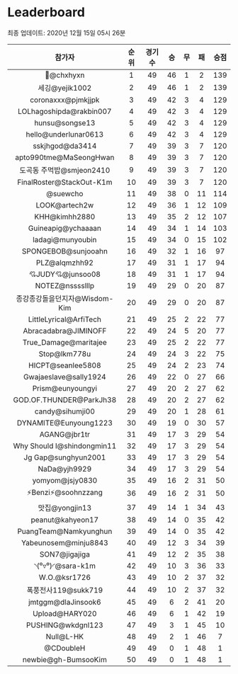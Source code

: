 # Leaderboard
최종 업데이트: 2020년 12월 15일 05시 26분




| 참가자 | 순위 | 경기수 | 승 | 무 | 패 | 승점 |
|:---:|:---:|:---:|:---:|:---:|:---:|:---:|
| 👑@chxhyxn | 1 | 49 | 46 | 1 | 2 | 139 |
| 세깅@yejik1002 | 2 | 49 | 46 | 1 | 2 | 139 |
| coronaxxx@pjmkjjpk | 3 | 49 | 42 | 3 | 4 | 129 |
| LOLhagoshipda@rakbin007 | 4 | 49 | 42 | 3 | 4 | 129 |
| hunsu@songse13 | 5 | 49 | 42 | 3 | 4 | 129 |
| hello@underlunar0613 | 6 | 49 | 42 | 3 | 4 | 129 |
| sskjhgod@da3414 | 7 | 49 | 39 | 3 | 7 | 120 |
| apto990tme@MaSeongHwan | 8 | 49 | 39 | 3 | 7 | 120 |
| 도곡동 주먹밥@smjeon2410 | 9 | 49 | 39 | 3 | 7 | 120 |
| FinalRoster@StackOut-K1m | 10 | 49 | 39 | 3 | 7 | 120 |
| @suewcho | 11 | 49 | 38 | 0 | 11 | 114 |
| LOOK@artech2w | 12 | 49 | 36 | 1 | 12 | 109 |
| KHH@kimhh2880 | 13 | 49 | 35 | 2 | 12 | 107 |
| Guineapig@ychaaaan | 14 | 49 | 34 | 1 | 14 | 103 |
| ladagi@munyoubin | 15 | 49 | 34 | 0 | 15 | 102 |
| SPONGEBOB@sunjooahn | 16 | 49 | 32 | 1 | 16 | 97 |
| PLZ@alqmzhh92 | 17 | 49 | 31 | 1 | 17 | 94 |
| 💘JUDY💘@junsoo08 | 18 | 49 | 31 | 1 | 17 | 94 |
| NOTEZ@nsssslllp | 19 | 49 | 29 | 0 | 20 | 87 |
| 종강종강돌을던지자@Wisdom-Kim | 20 | 49 | 29 | 0 | 20 | 87 |
| LittleLyrical@ArfiTech | 21 | 49 | 25 | 2 | 22 | 77 |
| Abracadabra@JIMINOFF | 22 | 49 | 24 | 5 | 20 | 77 |
| True_Damage@maritajee | 23 | 49 | 25 | 2 | 22 | 77 |
| Stop@lkm778u | 24 | 49 | 24 | 3 | 22 | 75 |
| HICPT@seanlee5808 | 25 | 49 | 24 | 2 | 23 | 74 |
| Gwajaeslave@sally1924 | 26 | 49 | 22 | 0 | 27 | 66 |
| Prism@eunyoungyi | 27 | 49 | 20 | 2 | 27 | 62 |
| GOD.OF.THUNDER@ParkJh38 | 28 | 49 | 20 | 2 | 27 | 62 |
| candy@sihumji00 | 29 | 49 | 20 | 1 | 28 | 61 |
| DYNAMITE@Eunyoung1223 | 30 | 49 | 19 | 0 | 30 | 57 |
| AGANG@jbr1tr | 31 | 49 | 17 | 3 | 29 | 54 |
| Why Should I@shindongmin11 | 32 | 49 | 17 | 3 | 29 | 54 |
| Jg Gap@sunghyun2001 | 33 | 49 | 17 | 3 | 29 | 54 |
| NaDa@yjh9929 | 34 | 49 | 17 | 3 | 29 | 54 |
| yomyom@jsjy0830 | 35 | 49 | 16 | 2 | 31 | 50 |
| ⚡Benzi⚡@soohnzzang | 36 | 49 | 16 | 2 | 31 | 50 |
| 맛집@yongjin13 | 37 | 49 | 14 | 1 | 34 | 43 |
| peanut@kahyeon17 | 38 | 49 | 14 | 0 | 35 | 42 |
| PuangTeam@Namkyunghun | 39 | 49 | 14 | 0 | 35 | 42 |
| Yabeunosem@minju8843 | 40 | 49 | 12 | 3 | 34 | 39 |
| SON7@jigajiga | 41 | 49 | 12 | 2 | 35 | 38 |
| ◝(⁰▿⁰)◜@sara-k1m | 42 | 49 | 10 | 3 | 36 | 33 |
| W.O.@ksr1726 | 43 | 49 | 10 | 2 | 37 | 32 |
| 폭풍전사119@sukk719 | 44 | 49 | 10 | 2 | 37 | 32 |
| jmtggm@dlaJinsook6 | 45 | 49 | 6 | 2 | 41 | 20 |
| Upload@HARY020 | 46 | 49 | 6 | 1 | 42 | 19 |
| PUSHING@wkdgnl123 | 47 | 49 | 3 | 1 | 45 | 10 |
| Null@L-HK | 48 | 49 | 2 | 1 | 46 | 7 |
| @CDoubleH | 49 | 49 | 0 | 1 | 48 | 1 |
| newbie@gh-BumsooKim | 50 | 49 | 0 | 1 | 48 | 1 |
